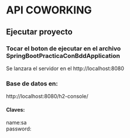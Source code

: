 # API COWORKING
## Ejecutar proyecto
### Tocar el boton de ejecutar en el archivo SpringBootPracticaConBddApplication
Se lanzara el servidor en el http://localhost:8080
### Base de datos en:
http://localhost:8080/h2-console/
#### Claves:
name:sa <br>
password:
